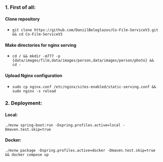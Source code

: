 ### 1. First of all:
#### Clone repository
* ```git clone https://github.com/DaniilBeloglazov/Co-Film-ServiceV3.git && cd Co-Film-ServiceV3```
#### Make directories for nginx serving
* ```cd / && mkdir -m777 -p {data/images/film,data/images/person,data/images/person/photo} && cd -```
#### Upload Nginx configuration
* ```sudo cp nginx.conf /etc/nginx/sites-enabled/static-serving.conf && sudo nginx -s reload```
### 2. Deployment:
#### Local:
```
./mvnw spring-boot:run -Dspring.profiles.active=local -Dmaven.test.skip=true
```
#### Docker:
```
./mvnw package -Dspring.profiles.active=docker -Dmaven.test.skip=true && docker compose up
```

[//]: # (./mvnw package -Dspring.profiles.active=docker -Dmaven.test.skip)

[//]: # (java -jar application.jar --spring.profiles.active=local)

[//]: # ()
[//]: # (Nginx in docker example: http://localhost:5031/film/36c12a88-8080-472f-bb5f-e52d7a6702e7.jpeg)
